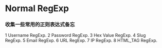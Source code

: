 # Normal RegExp
### 收集一些常用的正则表达式备忘

1 Username RegExp.
2 Password RegExp.
3 Hex Value RegExp.
4 Slug RegExp.
5 Email RegExp.
6 URL RegExp.
7 IP RegExp.
8 HTML_TAG RegExp.

